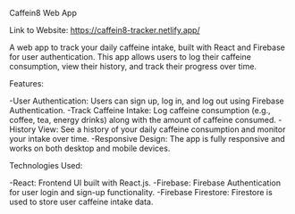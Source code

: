 Caffein8 Web App

Link to Website: https://caffein8-tracker.netlify.app/

A web app to track your daily caffeine intake, built with React and Firebase for user authentication. This app allows users to log their caffeine consumption, view their history, and track their progress over time.

Features:

-User Authentication: Users can sign up, log in, and log out using Firebase Authentication. 
-Track Caffeine Intake: Log caffeine consumption (e.g., coffee, tea, energy drinks) along with the amount of caffeine consumed. 
-History View: See a history of your daily caffeine consumption and monitor your intake over time.
-Responsive Design: The app is fully responsive and works on both desktop and mobile devices.

Technologies Used:

-React: Frontend UI built with React.js. 
-Firebase: Firebase Authentication for user login and sign-up functionality. 
-Firebase Firestore: Firestore is used to store user caffeine intake data.